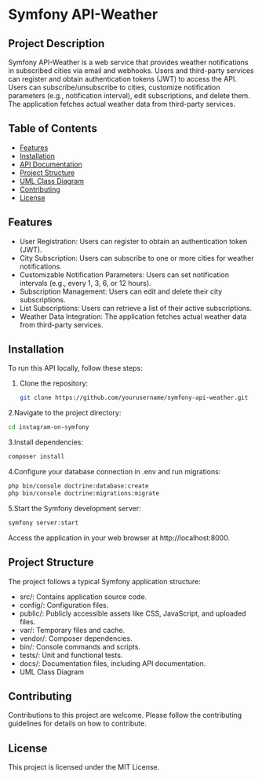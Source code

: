 # Symfony API-Weather

## Project Description

Symfony API-Weather is a web service that provides weather notifications in subscribed cities via email and webhooks. Users and third-party services can register and obtain authentication tokens (JWT) to access the API. Users can subscribe/unsubscribe to cities, customize notification parameters (e.g., notification interval), edit subscriptions, and delete them. The application fetches actual weather data from third-party services.

## Table of Contents

- [Features](#features)
- [Installation](#installation)
- [API Documentation](#api-documentation)
- [Project Structure](#project-structure)
- [UML Class Diagram](#uml-class-diagram)
- [Contributing](#contributing)
- [License](#license)

## Features

- User Registration: Users can register to obtain an authentication token (JWT).
- City Subscription: Users can subscribe to one or more cities for weather notifications.
- Customizable Notification Parameters: Users can set notification intervals (e.g., every 1, 3, 6, or 12 hours).
- Subscription Management: Users can edit and delete their city subscriptions.
- List Subscriptions: Users can retrieve a list of their active subscriptions.
- Weather Data Integration: The application fetches actual weather data from third-party services.

## Installation

To run this API locally, follow these steps:

1. Clone the repository:

   ```bash
   git clone https://github.com/yourusername/symfony-api-weather.git
   ```
2.Navigate to the project directory:
   ```bash
   cd instagram-on-symfony
   ```

3.Install dependencies:
   ```bash
   composer install
   ```

4.Configure your database connection in .env and run migrations: 
   ```bash
   php bin/console doctrine:database:create
   php bin/console doctrine:migrations:migrate
   ```

5.Start the Symfony development server: 
   ```bash
   symfony server:start
   ```

Access the application in your web browser at http://localhost:8000.



## Project Structure
The project follows a typical Symfony application structure:

- src/: Contains application source code.
- config/: Configuration files.
- public/: Publicly accessible assets like CSS, JavaScript, and uploaded files.
- var/: Temporary files and cache.
- vendor/: Composer dependencies.
- bin/: Console commands and scripts.
- tests/: Unit and functional tests.
- docs/: Documentation files, including API documentation.
- UML Class Diagram


## Contributing
Contributions to this project are welcome. Please follow the contributing guidelines for details on how to contribute.

## License
This project is licensed under the MIT License.



